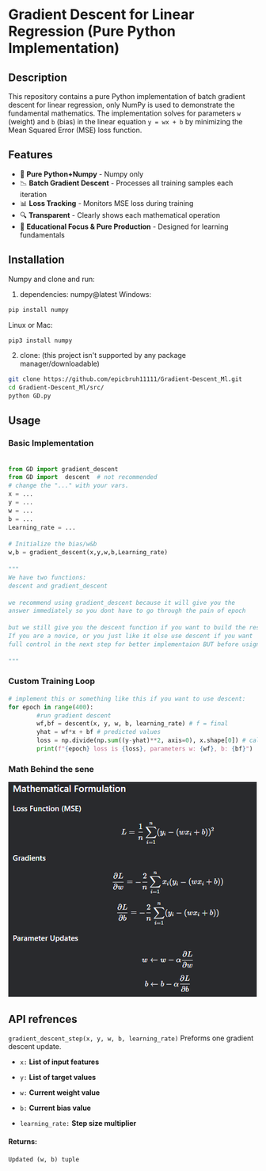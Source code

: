 # Gradient Descent for Linear Regression (Pure Python Implementation)


## Description

This repository contains a pure Python implementation of batch gradient descent for linear regression, only NumPy is used to demonstrate the fundamental mathematics. The implementation solves for parameters `w` (weight) and `b` (bias) in the linear equation `y = wx + b` by minimizing the Mean Squared Error (MSE) loss function.

## Features

- 🧠 **Pure Python+Numpy** - Numpy only
- 📉 **Batch Gradient Descent** - Processes all training samples each iteration
- 📊 **Loss Tracking** - Monitors MSE loss during training
- 🔍 **Transparent** - Clearly shows each mathematical operation
- 🎯 **Educational Focus & Pure Production** - Designed for learning fundamentals

## Installation

Numpy and clone and run:
1. dependencies: numpy@latest
Windows:
```py
pip install numpy
```
Linux or Mac:
```py
pip3 install numpy
```
2. clone: (this project isn't supported by any package manager/downloadable)
```bash
git clone https://github.com/epicbruh11111/Gradient-Descent_Ml.git
cd Gradient-Descent_Ml/src/
python GD.py
```
## Usage

### Basic Implementation

```py

from GD import gradient_descent   
from GD import  descent  # not recommended
# change the "..." with your vars.
x = ... 
y = ...
w = ...
b = ...
Learning_rate = ...

# Initialize the bias/w&b 
w,b = gradient_descent(x,y,w,b,Learning_rate)

"""
We have two functions:
descent and gradient_descent

we recommend using gradient_descent because it will give you the
answer immediately so you dont have to go through the pain of epoch

but we still give you the descent function if you want to build the rest from scratch. in nutshell use gradient_descent for fast implementation,
If you are a novice, or you just like it else use descent if you want
full control in the next step for better implementaion BUT before usign descent read the code to know how to implement the rest

"""
```
### Custom Training Loop

```py
# implement this or something like this if you want to use descent:
for epoch in range(400):
        #run gradient descent
        wf,bf = descent(x, y, w, b, learning_rate) # f = final
        yhat = wf*x + bf # predicted values
        loss = np.divide(np.sum((y-yhat)**2, axis=0), x.shape[0]) # calculate loss
        print(f"{epoch} loss is {loss}, parameters w: {wf}, b: {bf}")  # print loss and parameters

```
### Math Behind the sene

<img src="./Assets/Formula.png" />

## API refrences

``` gradient_descent_step(x, y, w, b, learning_rate) ```
Preforms one gradient descent update.

* ```x:``` **List of input features**

* ```y:``` **List of target values**

* ```w:``` **Current weight value**

* ```b:``` **Current bias value**

* ```learning_rate:``` **Step size multiplier**

#### Returns:

``` Updated (w, b) tuple ```
